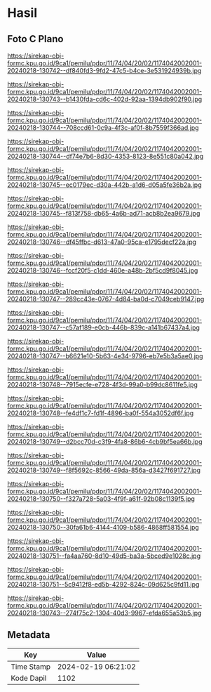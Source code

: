 # Hasil

## Foto C Plano

https://sirekap-obj-formc.kpu.go.id/9ca1/pemilu/pdpr/11/74/04/20/02/1174042002001-20240218-130742--df840fd3-9fd2-47c5-b4ce-3e531924939b.jpg

https://sirekap-obj-formc.kpu.go.id/9ca1/pemilu/pdpr/11/74/04/20/02/1174042002001-20240218-130743--b1430fda-cd6c-402d-92aa-1394db902f90.jpg

https://sirekap-obj-formc.kpu.go.id/9ca1/pemilu/pdpr/11/74/04/20/02/1174042002001-20240218-130744--708ccd61-0c9a-4f3c-af0f-8b7559f366ad.jpg

https://sirekap-obj-formc.kpu.go.id/9ca1/pemilu/pdpr/11/74/04/20/02/1174042002001-20240218-130744--df74e7b6-8d30-4353-8123-8e551c80a042.jpg

https://sirekap-obj-formc.kpu.go.id/9ca1/pemilu/pdpr/11/74/04/20/02/1174042002001-20240218-130745--ec0179ec-d30a-442b-a1d6-d05a5fe36b2a.jpg

https://sirekap-obj-formc.kpu.go.id/9ca1/pemilu/pdpr/11/74/04/20/02/1174042002001-20240218-130745--f813f758-db65-4a6b-ad71-acb8b2ea9679.jpg

https://sirekap-obj-formc.kpu.go.id/9ca1/pemilu/pdpr/11/74/04/20/02/1174042002001-20240218-130746--df45ffbc-d613-47a0-95ca-e1795decf22a.jpg

https://sirekap-obj-formc.kpu.go.id/9ca1/pemilu/pdpr/11/74/04/20/02/1174042002001-20240218-130746--fccf20f5-c1dd-460e-a48b-2bf5cd9f8045.jpg

https://sirekap-obj-formc.kpu.go.id/9ca1/pemilu/pdpr/11/74/04/20/02/1174042002001-20240218-130747--289cc43e-0767-4d84-ba0d-c7049ceb9147.jpg

https://sirekap-obj-formc.kpu.go.id/9ca1/pemilu/pdpr/11/74/04/20/02/1174042002001-20240218-130747--c57af189-e0cb-446b-839c-a141b67437a4.jpg

https://sirekap-obj-formc.kpu.go.id/9ca1/pemilu/pdpr/11/74/04/20/02/1174042002001-20240218-130747--b6621e10-5b63-4e34-9796-eb7e5b3a5ae0.jpg

https://sirekap-obj-formc.kpu.go.id/9ca1/pemilu/pdpr/11/74/04/20/02/1174042002001-20240218-130748--7915ecfe-e728-4f3d-99a0-b99dc8611fe5.jpg

https://sirekap-obj-formc.kpu.go.id/9ca1/pemilu/pdpr/11/74/04/20/02/1174042002001-20240218-130748--fe4df1c7-fd1f-4896-ba0f-554a3052df6f.jpg

https://sirekap-obj-formc.kpu.go.id/9ca1/pemilu/pdpr/11/74/04/20/02/1174042002001-20240218-130749--d2bcc70d-c3f9-4fa8-86b6-4cb9bf5ea66b.jpg

https://sirekap-obj-formc.kpu.go.id/9ca1/pemilu/pdpr/11/74/04/20/02/1174042002001-20240218-130749--f8f5692c-8566-49da-856a-d3427f691727.jpg

https://sirekap-obj-formc.kpu.go.id/9ca1/pemilu/pdpr/11/74/04/20/02/1174042002001-20240218-130750--f327a728-5a03-4f9f-a61f-92b08c1139f5.jpg

https://sirekap-obj-formc.kpu.go.id/9ca1/pemilu/pdpr/11/74/04/20/02/1174042002001-20240218-130750--30fa61b6-4144-4109-b586-4868ff581554.jpg

https://sirekap-obj-formc.kpu.go.id/9ca1/pemilu/pdpr/11/74/04/20/02/1174042002001-20240218-130751--fa4aa760-8d10-49d5-ba3a-5bced9e1028c.jpg

https://sirekap-obj-formc.kpu.go.id/9ca1/pemilu/pdpr/11/74/04/20/02/1174042002001-20240218-130751--5c9412f8-ed5b-4292-824c-09d625c9fd11.jpg

https://sirekap-obj-formc.kpu.go.id/9ca1/pemilu/pdpr/11/74/04/20/02/1174042002001-20240218-130743--274f75c2-1304-40d3-9967-efda655a53b5.jpg


## Metadata

| Key        | Value               |
| ---------- | ------------------- |
| Time Stamp | 2024-02-19 06:21:02 |
| Kode Dapil | 1102                |



